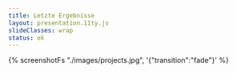 ```yaml
---
title: Letzte Ergebnisse
layout: presentation.11ty.js
slideClasses: wrap
status: ok
---
```

 
{% screenshotFs "./images/projects.jpg", '{"transition":"fade"}' %}
